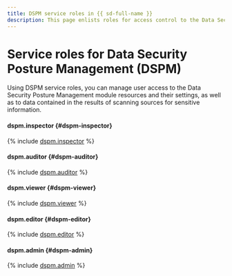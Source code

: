 ```yaml
---
title: DSPM service roles in {{ sd-full-name }}
description: This page enlists roles for access control to the Data Security Posture Management (DSPM) module in {{ sd-name }}.
---
```


# Service roles for Data Security Posture Management (DSPM)

Using DSPM service roles, you can manage user access to the Data Security Posture Management module resources and their settings, as well as to data contained in the results of scanning sources for sensitive information.

#### dspm.inspector {#dspm-inspector}

{% include [dspm.inspector](../../_roles/dspm/inspector.md) %}

#### dspm.auditor {#dspm-auditor}

{% include [dspm.auditor](../../_roles/dspm/auditor.md) %}

#### dspm.viewer {#dspm-viewer}

{% include [dspm.viewer](../../_roles/dspm/viewer.md) %}

#### dspm.editor {#dspm-editor}

{% include [dspm.editor](../../_roles/dspm/editor.md) %}

#### dspm.admin {#dspm-admin}

{% include [dspm.admin](../../_roles/dspm/admin.md) %}